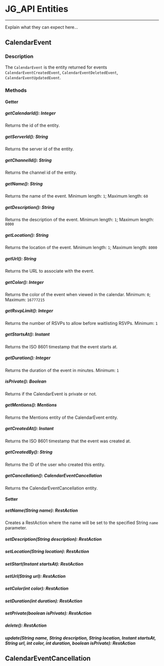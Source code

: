 # JG_API Entities
---
Explain what they can expect here...

## CalendarEvent
### Description
The `CalendarEvent` is the entity returned for events `CalendarEventCreatedEvent`, `CalendarEventDeletedEvent`, `CalendarEventUpdatedEvent`.
### Methods

#### Getter
##### getCalendarId(): Integer
Returns the id of the entity.
##### getServerId(): String
Returns the server id of the entity.
##### getChannelId(): String
Returns the channel id of the entity.
##### getName(): String
Returns the name of the event. Minimum length: `1`; Maximum length: `60`
##### getDescription(): String
Returns the description of the event. Minimum length: `1`; Maximum length: `8000`
##### getLocation(): String
Returns the location of the event. Minimum length: `1`; Maximum length: `8000`
##### getUrl(): String
Returns the URL to associate with the event.
##### getColor(): Integer
Returns the color of the event when viewed in the calendar. Minimum: `0`; Maximum: `16777215`
##### getRsvpLimit(): Integer
Returns the number of RSVPs to allow before waitlisting RSVPs. Minimum: `1`
##### getStartsAt(): Instant
Returns the ISO 8601 timestamp that the event starts at.
##### getDuration(): Integer
Returns the duration of the event in minutes. Minimum: `1`
##### isPrivate(): Boolean
Returns if the CalendarEvent is private or not.
##### getMentions(): Mentions
Returns the Mentions entity of the CalendarEvent entity.
##### getCreatedAt(): Instant
Returns the ISO 8601 timestamp that the event was created at.
##### getCreatedBy(): String
Returns the ID of the user who created this entity.
##### getCancellation(): CalendarEventCancellation
Returns the CalendarEventCancellation entity.

#### Setter
##### setName(String name): RestAction<CalendarEvent>
Creates a RestAction where the name will be set to the specified String `name` parameter.
##### setDescription(String description): RestAction<CalendarEvent>
##### setLocation(String location): RestAction<CalendarEvent>
##### setStart(Instant startsAt): RestAction<CalendarEvent>
##### setUrl(String url): RestAction<CalendarEvent>
##### setColor(int color): RestAction<CalendarEvent>
##### setDuration(int duration): RestAction<CalendarEvent>
##### setPrivate(boolean isPrivate): RestAction<CalendarEvent>
##### delete(): RestAction<CalendarEvent>
##### update(String name, String description, String location, Instant startsAt, String url, int color, int duration, boolean isPrivate): RestAction<CalendarEvent>

## CalendarEventCancellation